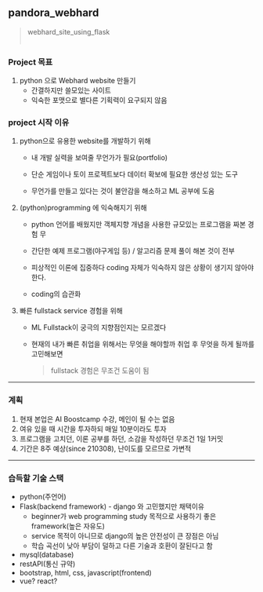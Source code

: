 ## pandora_webhard
> webhard_site_using_flask<br><br>

### Project 목표

1. python 으로 Webhard website 만들기
   - 간결하지만 쓸모있는 사이트
   - 익숙한 포맷으로 별다른 기획력이 요구되지 않음

### project 시작 이유

1. python으로 유용한 website를 개발하기 위해

   - 내 개발 실력을 보여줄 무언가가 필요(portfolio)

   - 단순 게임이나 토이 프로젝트보다 데이터 확보에 필요한 생산성 있는 도구

   - 무언가를 만들고 있다는 것이 불안감을 해소하고 ML 공부에 도움

2. (python)programming 에 익숙해지기 위해

   - python 언어를 배웠지만 객체지향 개념을 사용한 규모있는 프로그램을 짜본 경험 무

   - 간단한 예제 프로그램(야구게임 등) / 알고리즘 문제 풀이 해본 것이 전부

   - 피상적인 이론에 집중하다 coding 자체가 익숙하지 않은 상황이 생기지 않아야 한다.

   - coding의 습관화

3. 빠른 fullstack service 경험을 위해

   - ML Fullstack이 궁극의 지향점인지는 모르겠다

   - 현재의 내가 빠른 취업을 위해서는 무엇을 해야할까 취업 후 무엇을 하게 될까를 고민해보면

     > fullstack 경험은 무조건 도움이 됨<br>

---
### 계획
1. 현재 본업은 AI Boostcamp 수강, 메인이 될 수는 없음
2. 여유 있을 때 시간을 투자하되 매일 10분이라도 투자
3. 프로그램을 고치던, 이론 공부를 하던, 소감을 작성하던 무조건 1일 1커밋
4. 기간은 8주 예상(since 210308), 난이도를 모르므로 가변적<br>
---
### 습득할 기술 스택
- python(주언어)
- Flask(backend framework) - django 와 고민했지만 채택이유
  - beginner가 web programming study 목적으로 사용하기 좋은 framework(높은 자유도)
  - service 목적이 아니므로 django의 높은 안전성이 큰 장점은 아님
  - 학습 곡선이 낮아 부담이 덜하고 다른 기술과 호환이 잘된다고 함
- mysql(database)
- restAPI(통신 규약)
- bootstrap, html, css, javascript(frontend)
- vue? react?